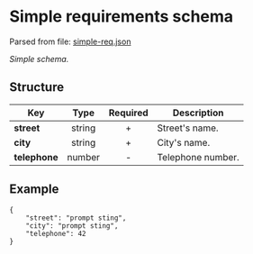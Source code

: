 # __Simple requirements schema__
Parsed from file: [simple-req.json](https://github.com/McCastles/JMC/blob/master/examples/simple/simple-req.json)

_Simple schema._
## __Structure__

|Key|Type|Required|Description|
|-|:-:|:-:|-|
|__street__|string|+|Street's name.|
|__city__|string|+|City's name.|
|__telephone__|number|-|Telephone number.|
## __Example__
```
{
	"street": "prompt sting",
	"city": "prompt sting",
	"telephone": 42
}
```